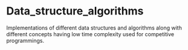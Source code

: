 # Data_structure_algorithms
Implementations of different data structures and algorithms along with different concepts having low time complexity used for competitive programmings.

